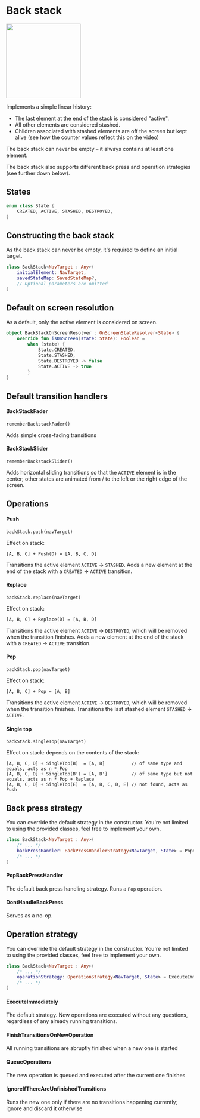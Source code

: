 # Back stack

<img src="https://i.imgur.com/8gy3Ghb.gif" width="200">

Implements a simple linear history:

- The last element at the end of the stack is considered "active".
- All other elements are considered stashed.
- Children associated with stashed elements are off the screen but kept alive (see how the counter values reflect this on the video)

The back stack can never be empty – it always contains at least one element.

The back stack also supports different back press and operation strategies (see further down below).


## States

```kotlin
enum class State {
    CREATED, ACTIVE, STASHED, DESTROYED,
}
```

## Constructing the back stack

As the back stack can never be empty, it's required to define an initial target.

```kotlin
class BackStack<NavTarget : Any>(
    initialElement: NavTarget,
    savedStateMap: SavedStateMap?,
    // Optional parameters are omitted
)
```

## Default on screen resolution

As a default, only the active element is considered on screen.

```kotlin
object BackStackOnScreenResolver : OnScreenStateResolver<State> {
    override fun isOnScreen(state: State): Boolean =
        when (state) {
            State.CREATED,
            State.STASHED,
            State.DESTROYED -> false
            State.ACTIVE -> true
        }
}
```

## Default transition handlers

#### BackStackFader

`rememberBackstackFader()`

Adds simple cross-fading transitions


#### BackStackSlider

`rememberBackstackSlider()`

Adds horizontal sliding transitions so that the `ACTIVE` element is in the center; other states are animated from / to the left or the right edge of the screen.


## Operations

#### Push

`backStack.push(navTarget)`

Effect on stack: 
```
[A, B, C] + Push(D) = [A, B, C, D]
```

Transitions the active element `ACTIVE` -> `STASHED`.
Adds a new element at the end of the stack with a `CREATED` -> `ACTIVE` transition.


#### Replace

`backStack.replace(navTarget)`

Effect on stack: 
```
[A, B, C] + Replace(D) = [A, B, D]
```

Transitions the active element `ACTIVE` -> `DESTROYED`, which will be removed when the transition finishes.
Adds a new element at the end of the stack with a `CREATED` -> `ACTIVE` transition.


#### Pop

`backStack.pop(navTarget)`

Effect on stack: 
```
[A, B, C] + Pop = [A, B]
```

Transitions the active element `ACTIVE` -> `DESTROYED`, which will be removed when the transition finishes.
Transitions the last stashed element `STASHED` -> `ACTIVE`.


#### Single top

`backStack.singleTop(navTarget)`

Effect on stack: depends on the contents of the stack:

```
[A, B, C, D] + SingleTop(B)  = [A, B]          // of same type and equals, acts as n * Pop
[A, B, C, D] + SingleTop(B') = [A, B']         // of same type but not equals, acts as n * Pop + Replace
[A, B, C, D] + SingleTop(E)  = [A, B, C, D, E] // not found, acts as Push
```


## Back press strategy

You can override the default strategy in the constructor. You're not limited to using the provided classes, feel free to implement your own.

```kotlin
class BackStack<NavTarget : Any>(
    /* ... */
    backPressHandler: BackPressHandlerStrategy<NavTarget, State> = PopBackPressHandler(),
    /* ... */
) 
```

#### PopBackPressHandler

The default back press handling strategy. Runs a `Pop` operation.

#### DontHandleBackPress

Serves as a no-op.


## Operation strategy

You can override the default strategy in the constructor. You're not limited to using the provided classes, feel free to implement your own.

```kotlin
class BackStack<NavTarget : Any>(
    /* ... */
    operationStrategy: OperationStrategy<NavTarget, State> = ExecuteImmediately(),    
    /* ... */
)
```

#### ExecuteImmediately
The default strategy. New operations are executed without any questions, regardless of any already running transitions.

#### FinishTransitionsOnNewOperation
All running transitions are abruptly finished when a new one is started

#### QueueOperations
The new operation is queued and executed after the current one finishes

#### IgnoreIfThereAreUnfinishedTransitions
Runs the new one only if there are no transitions happening currently; ignore and discard it otherwise
